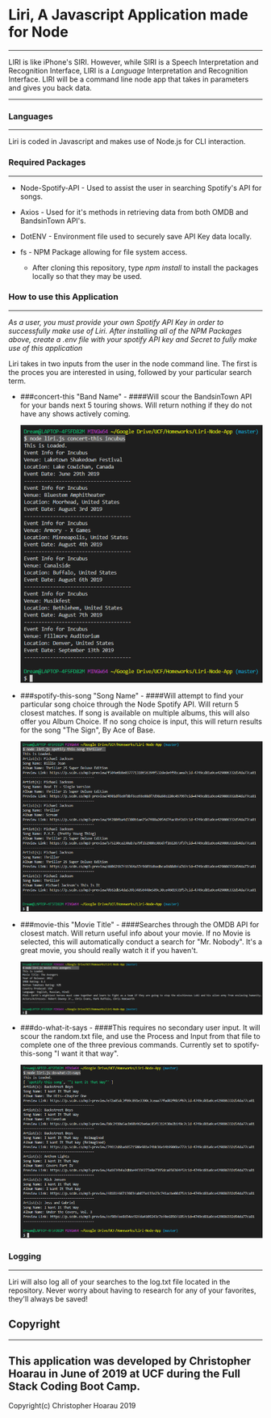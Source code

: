 # Liri, A Javascript Application made for Node
---

LIRI is like iPhone's SIRI. However, while SIRI is a Speech Interpretation and Recognition Interface, LIRI is a *Language* Interpretation and Recognition Interface. LIRI will be a command line node app that takes in parameters and gives you back data.

---

### Languages
---

Liri is coded in Javascript and makes use of Node.js for CLI interaction. 

### Required Packages
---

* Node-Spotify-API - Used to assist the user in searching Spotify's API for songs.
* Axios - Used for it's methods in retrieving data from both OMDB and BandsinTown API's.
* DotENV - Environment file used to securely save API Key data locally.
* fs - NPM Package allowing for file system access.
  
    * After cloning this repository, type *npm install* to install the packages locally so that they may be used.
    
### How to use this Application
---

*As a user, you must provide your own Spotify API Key in order to successfully make use of Liri.
After installing all of the NPM Packages above, create a .env file with your spotify API key and Secret to fully make use of this application*

Liri takes in two inputs from the user in the node command line. The first is the proces you are interested in using, followed by your particular search term. 

* ###concert-this "Band Name" - ####Will scour the BandsinTown API for your bands next 5 touring shows. Will return nothing if they do not have any shows actively coming.
  
    ![BandsImage](/assets/images/concert.png)
  
* ###spotify-this-song "Song Name" - ####Will attempt to find your particular song choice through the Node Spotify API. Will return 5 closest matches. If song is available on multiple albums, this will also offer you Album Choice. If no song choice is input, this will return results for the song "The Sign", By Ace of Base.
  
    ![SpotifyImage](/assets/images/spotify.png)
  
* ###movie-this "Movie Title" - ####Searches through the OMDB API for closest match. Will return useful info about your movie. If no Movie is selected, this will automatically conduct a search for "Mr. Nobody". It's a great movie, you should really watch it if you haven't.
  
    ![MovieImage](/assets/images/movie.png)
    
* ###do-what-it-says - ####This requires no secondary user input. It will scour the random.txt file, and use the Process and Input from that file to complete one of the three previous commands. Currently set to spotify-this-song "I want it that way".

    ![doitImage](/assets/images/doit.png)

### Logging
---

Liri will also log all of your searches to the log.txt file located in the repository. Never worry about having to research for any of your favorites, they'll always be saved!

## Copyright
---
This application was developed by Christopher Hoarau in June of 2019 at UCF during the Full Stack Coding Boot Camp.
---
Copyright(c) Christopher Hoarau 2019

